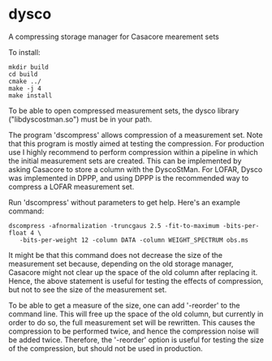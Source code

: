 # dysco
A compressing storage manager for Casacore mearement sets

To install:

    mkdir build
    cd build
    cmake ../
    make -j 4
	make install

To be able to open compressed measurement sets, the dysco library ("libdyscostman.so") must be in your path.

The program 'dscompress' allows compression of a measurement set. Note that this program is mostly aimed at testing the compression.
For production use I highly recommend to perform compression within a pipeline in which the initial measurement sets are created.
This can be implemented by asking Casacore to store a column with the DyscoStMan. For LOFAR, Dysco was implemented in DPPP, and
using DPPP is the recommended way to compress a LOFAR measurement set.

Run 'dscompress' without parameters to get help. Here's an example command:

    dscompress -afnormalization -truncgaus 2.5 -fit-to-maximum -bits-per-float 4 \
       -bits-per-weight 12 -column DATA -column WEIGHT_SPECTRUM obs.ms

It might be that this command does not decrease the size of the measurement set because, depending on the old storage manager,
Casacore might not clear up the space of the old column after replacing it. Hence, the above statement is useful for testing the
effects of compression, but not to see the size of the measurement set.

To be able to get a measure of the size, one can add '-reorder' to the command line. This will free up the space of the old column,
but currently in order to do so, the full measurement set will be rewritten. This causes the compression to be performed twice,
and hence the compression noise will be added twice. Therefore, the '-reorder' option is useful for testing the size of the compression,
but should not be used in production.

